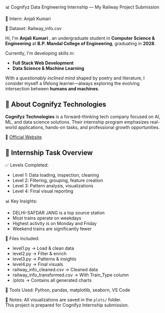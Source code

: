 📊 Cognifyz Data Engineering Internship — My Railway Project Submission

👤 Intern: Anjali Kumari

📁 Dataset: Railway_info.csv

Hi, I'm **Anjali Kumari** , an undergraduate student in **Computer Science & Engineering** at **B.P. Mandal College of Engineering**, graduating in **2028**. 

Currently, I'm developing skills in:
- **Full Stack Web Development**
- **Data Science & Machine Learning**

With a *questionably inclined mind* shaped by poetry and literature, I consider myself a lifelong learner—always exploring the evolving intersection between **humans and machines**.



## 🏢 About Cognifyz Technologies

**Cognifyz Technologies** is a forward-thinking tech company focused on AI, ML, and data science solutions. Their internship program emphasizes real-world applications, hands-on tasks, and professional growth opportunities.

🔗 [Official Website](http://www.cognifyz.com/)

## 📌 Internship Task Overview

✅ Levels Completed:
- Level 1: Data loading, inspection, cleaning
- Level 2: Filtering, grouping, feature creation
- Level 3: Pattern analysis, visualizations
- Level 4: Final visual reporting

📊 Key Insights:
- DELHI-SAFDAR JANG is a top source station
- Most trains operate on weekdays
- Highest activity is on Monday and Friday
- Weekend trains are significantly fewer

📂 Files Included:
- level1.py → Load & clean data
- level2.py → Filter & enrich
- level3.py → Patterns & insights
- level4.py → Final visuals
- railway_info_cleaned.csv → Cleaned data
- railway_info_transformed.csv → With Train_Type column
- /plots → Contains all generated charts

🔗 Tools Used:
Python, pandas, matplotlib, seaborn, VS Code

📌 Notes:
All visualizations are saved in the `plots/` folder.  
This project is prepared for Cognifyz Internship submission.